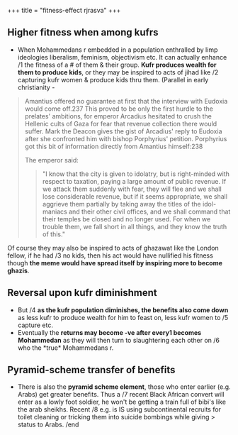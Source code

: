 +++
title = "fitness-effect rjrasva"
+++

## Higher fitness when among kufrs
- When Mohammedans r embedded in a population enthralled by limp ideologies liberalism, feminism, objectivism etc. It can actually enhance /1   the fitness of a # of them & their group. **Kufr produces wealth for them to produce kids**, or they may be inspired to acts of jihad like /2   capturing kufr women & produce kids thru them. (Parallel in early christianity -

> Amantius offered no guarantee at first that the interview with Eudoxia would come off.237 This proved to be only the first hurdle to the prelates' ambitions, for emperor Arcadius hesitated to crush the Hellenic cults of Gaza for fear that revenue collection there would suffer. Mark the Deacon gives the gist of Arcadius' reply to Eudoxia after she confronted him with bishop Porphyrius' petition. Porphyrius got this bit of information directly from Amantius himself:238
> 
> The emperor said: 
> 
>> "I know that the city is given to idolatry, but is right-minded with respect to taxation, paying a large amount of public revenue. If we attack them suddenly with fear, they will flee and we shall lose considerable revenue, but if it seems appropriate, we shall aggrieve them partially by taking away the titles of the idol-maniacs and their other civil offices, and we shall command that their temples be closed and no longer used. For when we trouble them, we fall short in all things, and they know the truth of this."


Of course they may also be inspired to acts of ghazawat like the London fellow, if he had /3   no kids, then his act would have nullified his fitness though **the meme would have spread itself by inspiring more to become ghazis**.

## Reversal upon kufr diminishment
- But /4   **as the kufr population diminishes, the benefits also come down** as less kufr to produce wealth for him to feast on, less kufr women to /5   capture etc.
- Eventually the **returns may become -ve after every1 becomes Mohammedan** as they will then turn to slaughtering each other on /6   who the \*true\* Mohammedans r.

## Pyramid-scheme transfer of benefits
- There is also the **pyramid scheme element**, those who enter earlier (e.g. Arabs) get greater benefits. Thus a /7   recent Black African convert will enter as a lowly foot soldier, he won't be getting a train full of bibi's like the arab sheikhs. Recent /8   e.g. is IS using subcontinental recruits for toilet cleaning or tricking them into suicide bombings while giving > status to Arabs. /end
